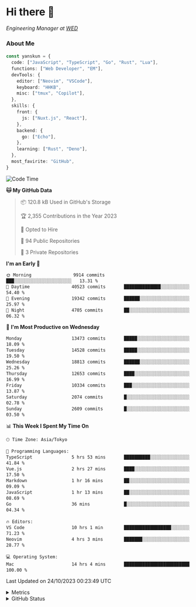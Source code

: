 # Hi there&nbsp;:wave:

<!-- ![Alt text](https://spotify-recently-played-readme.vercel.app/api?user=31kynbuubkiu3r4qh4hjuaglhfay) -->

_Engineering Manager at [WED](https://github.com/wedinc)_

### About Me

```ts
const yanskun = {
  code: ["JavaScript", "TypeScript", "Go", "Rust", "Lua"],
  functions: ["Web Developer", "EM"],
  devTools: {
    editor: ["Neovim", "VSCode"],
    keyboard: "HHKB",
    misc: ["tmux", "Copilot"],
  },
  skills: {
    front: {
      js: ["Nuxt.js", "React"],
    },
    backend: {
      go: ["Echo"],
    },
    learning: ["Rust", "Deno"],
  },
  most_favirite: "GitHub",
}
```

<!--START_SECTION:waka-->
![Code Time](http://img.shields.io/badge/Code%20Time-519%20hrs%2018%20mins-blue)

**🐱 My GitHub Data** 

> 📦 120.8 kB Used in GitHub's Storage 
 > 
> 🏆 2,355 Contributions in the Year 2023
 > 
> 💼 Opted to Hire
 > 
> 📜 94 Public Repositories 
 > 
> 🔑 3 Private Repositories 
 > 
**I'm an Early 🐤** 

```text
🌞 Morning                9914 commits        ███░░░░░░░░░░░░░░░░░░░░░░   13.31 % 
🌆 Daytime                40523 commits       ██████████████░░░░░░░░░░░   54.40 % 
🌃 Evening                19342 commits       ██████░░░░░░░░░░░░░░░░░░░   25.97 % 
🌙 Night                  4705 commits        ██░░░░░░░░░░░░░░░░░░░░░░░   06.32 % 
```
📅 **I'm Most Productive on Wednesday** 

```text
Monday                   13473 commits       █████░░░░░░░░░░░░░░░░░░░░   18.09 % 
Tuesday                  14528 commits       █████░░░░░░░░░░░░░░░░░░░░   19.50 % 
Wednesday                18813 commits       ██████░░░░░░░░░░░░░░░░░░░   25.26 % 
Thursday                 12653 commits       ████░░░░░░░░░░░░░░░░░░░░░   16.99 % 
Friday                   10334 commits       ███░░░░░░░░░░░░░░░░░░░░░░   13.87 % 
Saturday                 2074 commits        █░░░░░░░░░░░░░░░░░░░░░░░░   02.78 % 
Sunday                   2609 commits        █░░░░░░░░░░░░░░░░░░░░░░░░   03.50 % 
```


📊 **This Week I Spent My Time On** 

```text
🕑︎ Time Zone: Asia/Tokyo

💬 Programming Languages: 
TypeScript               5 hrs 53 mins       ██████████░░░░░░░░░░░░░░░   41.84 % 
Vue.js                   2 hrs 27 mins       ████░░░░░░░░░░░░░░░░░░░░░   17.50 % 
Markdown                 1 hr 16 mins        ██░░░░░░░░░░░░░░░░░░░░░░░   09.09 % 
JavaScript               1 hr 13 mins        ██░░░░░░░░░░░░░░░░░░░░░░░   08.69 % 
Go                       36 mins             █░░░░░░░░░░░░░░░░░░░░░░░░   04.34 % 

🔥 Editors: 
VS Code                  10 hrs 1 min        ██████████████████░░░░░░░   71.23 % 
Neovim                   4 hrs 3 mins        ███████░░░░░░░░░░░░░░░░░░   28.77 % 

💻 Operating System: 
Mac                      14 hrs 4 mins       █████████████████████████   100.00 % 
```


 Last Updated on 24/10/2023 00:23:49 UTC
<!--END_SECTION:waka-->

<details>
  <summary>Metrics</summary>
  <img src="https://github.com/yanskun/yanskun/blob/main/github-metrics.svg" alt="Metrics">
</details>

<details>
  <summary>GitHub Status</summary>
  <picture>
    <source media="(prefers-color-scheme: dark)" srcset="https://raw.githubusercontent.com/yanskun/yanskun/master/profile-summary-card-output/nord_dark/0-profile-details.svg">
   <img src="https://raw.githubusercontent.com/yanskun/yanskun/master/profile-summary-card-output/default/0-profile-details.svg">
  </picture>
  <br>
  <picture>
    <source media="(prefers-color-scheme: dark)" srcset="https://raw.githubusercontent.com/yanskun/yanskun/master/profile-summary-card-output/nord_dark/1-repos-per-language.svg">
   <img src="https://raw.githubusercontent.com/yanskun/yanskun/master/profile-summary-card-output/default/1-repos-per-language.svg">
  </picture>
  <picture>
    <source media="(prefers-color-scheme: dark)" srcset="https://raw.githubusercontent.com/yanskun/yanskun/master/profile-summary-card-output/nord_dark/2-most-commit-language.svg">
   <img src="https://raw.githubusercontent.com/yanskun/yanskun/master/profile-summary-card-output/default/2-most-commit-language.svg">
  </picture>
  <br>
  <picture>
    <source media="(prefers-color-scheme: dark)" srcset="https://raw.githubusercontent.com/yanskun/yanskun/master/profile-summary-card-output/nord_dark/3-stats.svg">
   <img src="https://raw.githubusercontent.com/yanskun/yanskun/master/profile-summary-card-output/default/3-stats.svg">
  </picture>
  <picture>
    <source media="(prefers-color-scheme: dark)" srcset="https://raw.githubusercontent.com/yanskun/yanskun/master/profile-summary-card-output/nord_dark/4-productive-time.svg">
   <img src="https://raw.githubusercontent.com/yanskun/yanskun/master/profile-summary-card-output/default/4-productive-time.svg">
  </picture>
</details>
